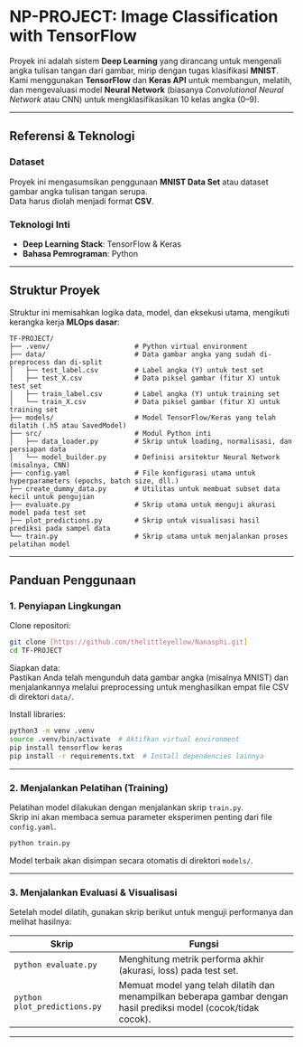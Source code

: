 # NP-PROJECT: Image Classification with TensorFlow 

Proyek ini adalah sistem **Deep Learning** yang dirancang untuk mengenali angka tulisan tangan dari gambar, mirip dengan tugas klasifikasi **MNIST**.  
Kami menggunakan **TensorFlow** dan **Keras API** untuk membangun, melatih, dan mengevaluasi model **Neural Network** (biasanya *Convolutional Neural Network* atau CNN) untuk mengklasifikasikan 10 kelas angka (0–9).

---

##  Referensi & Teknologi

### Dataset
Proyek ini mengasumsikan penggunaan **MNIST Data Set** atau dataset gambar angka tulisan tangan serupa.  
Data harus diolah menjadi format **CSV**.

### Teknologi Inti
- **Deep Learning Stack**: TensorFlow & Keras  
- **Bahasa Pemrograman**: Python  

---

## Struktur Proyek
Struktur ini memisahkan logika data, model, dan eksekusi utama, mengikuti kerangka kerja **MLOps dasar**:

```
TF-PROJECT/
├── .venv/                     # Python virtual environment
├── data/                      # Data gambar angka yang sudah di-preprocess dan di-split
│   ├── test_label.csv         # Label angka (Y) untuk test set
│   ├── test_X.csv             # Data piksel gambar (fitur X) untuk test set
│   ├── train_label.csv        # Label angka (Y) untuk training set
│   └── train_X.csv            # Data piksel gambar (fitur X) untuk training set
├── models/                    # Model TensorFlow/Keras yang telah dilatih (.h5 atau SavedModel)
├── src/                       # Modul Python inti
│   ├── data_loader.py         # Skrip untuk loading, normalisasi, dan persiapan data
│   └── model_builder.py       # Definisi arsitektur Neural Network (misalnya, CNN)
├── config.yaml                # File konfigurasi utama untuk hyperparameters (epochs, batch size, dll.)
├── create_dummy_data.py       # Utilitas untuk membuat subset data kecil untuk pengujian
├── evaluate.py                # Skrip utama untuk menguji akurasi model pada test set
├── plot_predictions.py        # Skrip untuk visualisasi hasil prediksi pada sampel data
└── train.py                   # Skrip utama untuk menjalankan proses pelatihan model
```

---

## Panduan Penggunaan

### 1. Penyiapan Lingkungan

Clone repositori:

```bash
git clone [https://github.com/thelittleyellow/Nanasphi.git]
cd TF-PROJECT
```

Siapkan data:  
Pastikan Anda telah mengunduh data gambar angka (misalnya MNIST) dan menjalankannya melalui preprocessing untuk menghasilkan empat file CSV di direktori `data/`.

Install libraries:

```bash
python3 -m venv .venv
source .venv/bin/activate  # Aktifkan virtual environment
pip install tensorflow keras
pip install -r requirements.txt  # Install dependencies lainnya
```

---

### 2. Menjalankan Pelatihan (Training)

Pelatihan model dilakukan dengan menjalankan skrip `train.py`.  
Skrip ini akan membaca semua parameter eksperimen penting dari file `config.yaml`.

```bash
python train.py
```

Model terbaik akan disimpan secara otomatis di direktori `models/`.

---

### 3. Menjalankan Evaluasi & Visualisasi

Setelah model dilatih, gunakan skrip berikut untuk menguji performanya dan melihat hasilnya:

| Skrip                   | Fungsi                                                                 |
|--------------------------|------------------------------------------------------------------------|
| `python evaluate.py`     | Menghitung metrik performa akhir (akurasi, loss) pada test set.        |
| `python plot_predictions.py` | Memuat model yang telah dilatih dan menampilkan beberapa gambar dengan hasil prediksi model (cocok/tidak cocok). |

---
